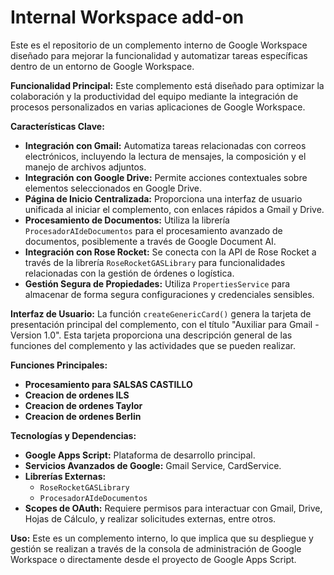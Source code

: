 # Internal Workspace add-on

Este es el repositorio de un complemento interno de Google Workspace diseñado para mejorar la funcionalidad y automatizar tareas específicas dentro de un entorno de Google Workspace.

**Funcionalidad Principal:**
Este complemento está diseñado para optimizar la colaboración y la productividad del equipo mediante la integración de procesos personalizados en varias aplicaciones de Google Workspace.

**Características Clave:**
-   **Integración con Gmail:** Automatiza tareas relacionadas con correos electrónicos, incluyendo la lectura de mensajes, la composición y el manejo de archivos adjuntos.
-   **Integración con Google Drive:** Permite acciones contextuales sobre elementos seleccionados en Google Drive.
-   **Página de Inicio Centralizada:** Proporciona una interfaz de usuario unificada al iniciar el complemento, con enlaces rápidos a Gmail y Drive.
-   **Procesamiento de Documentos:** Utiliza la librería `ProcesadorAIdeDocumentos` para el procesamiento avanzado de documentos, posiblemente a través de Google Document AI.
-   **Integración con Rose Rocket:** Se conecta con la API de Rose Rocket a través de la librería `RoseRocketGASLibrary` para funcionalidades relacionadas con la gestión de órdenes o logística.
-   **Gestión Segura de Propiedades:** Utiliza `PropertiesService` para almacenar de forma segura configuraciones y credenciales sensibles.

**Interfaz de Usuario:**
La función `createGenericCard()` genera la tarjeta de presentación principal del complemento, con el título "Auxiliar para Gmail - Version 1.0". Esta tarjeta proporciona una descripción general de las funciones del complemento y las actividades que se pueden realizar.

**Funciones Principales:**
*   **Procesamiento para SALSAS CASTILLO**
*   **Creacion de ordenes ILS**
*   **Creacion de ordenes Taylor**
*   **Creacion de ordenes Berlin**

**Tecnologías y Dependencias:**
-   **Google Apps Script:** Plataforma de desarrollo principal.
-   **Servicios Avanzados de Google:** Gmail Service, CardService.
-   **Librerías Externas:**
    -   `RoseRocketGASLibrary`
    -   `ProcesadorAIdeDocumentos`
-   **Scopes de OAuth:** Requiere permisos para interactuar con Gmail, Drive, Hojas de Cálculo, y realizar solicitudes externas, entre otros.

**Uso:**
Este es un complemento interno, lo que implica que su despliegue y gestión se realizan a través de la consola de administración de Google Workspace o directamente desde el proyecto de Google Apps Script.